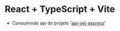 # React + TypeScript + Vite

- Consumindo api do projeto '[api-jwt-express](https://github.com/matheusscarvalho1/api-jwt-express)' 
